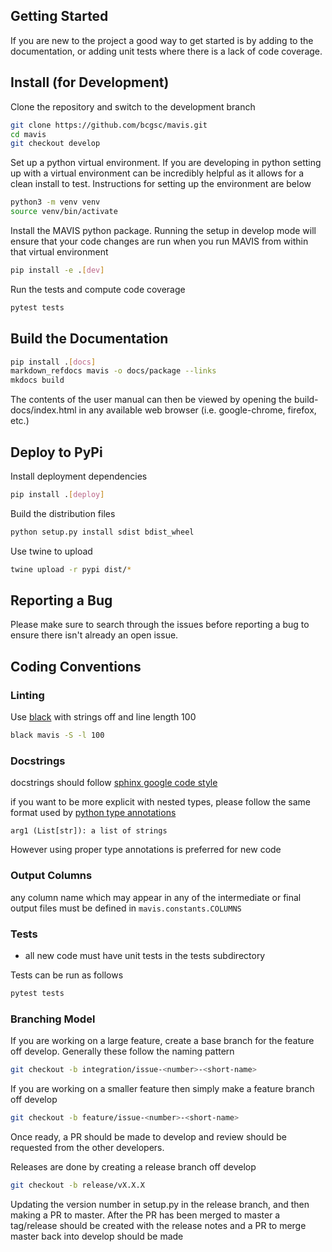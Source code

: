 
## Getting Started

If you are new to the project a good way to get started is by adding to the documentation, or adding unit tests where
there is a lack of code coverage.

## Install (for Development)

Clone the repository and switch to the development branch

```bash
git clone https://github.com/bcgsc/mavis.git
cd mavis
git checkout develop
```

Set up a python virtual environment. If you are developing in python setting up with a virtual environment can be
incredibly helpful as it allows for a clean install to test. Instructions for setting up the environment
are below

```bash
python3 -m venv venv
source venv/bin/activate
```

Install the MAVIS python package. Running the setup in develop mode will ensure that your code changes are run when you
run MAVIS from within that virtual environment

```bash
pip install -e .[dev]
```

Run the tests and compute code coverage

```bash
pytest tests
```

## Build the Documentation

```bash
pip install .[docs]
markdown_refdocs mavis -o docs/package --links
mkdocs build
```

The contents of the user manual can then be viewed by opening the build-docs/index.html
in any available web browser (i.e. google-chrome, firefox, etc.)


## Deploy to PyPi

Install deployment dependencies

```bash
pip install .[deploy]
```

Build the distribution files

```bash
python setup.py install sdist bdist_wheel
```

Use twine to upload

```bash
twine upload -r pypi dist/*
```


## Reporting a Bug

Please make sure to search through the issues before reporting a bug to ensure there isn't
already an open issue.


## Coding Conventions

### Linting

Use [black](https://github.com/psf/black) with strings off and line length 100

```bash
black mavis -S -l 100
```

### Docstrings

docstrings should follow [sphinx google code style](http://sphinxcontrib-napoleon.readthedocs.io/en/latest/example_google.html)

if you want to be more explicit with nested types, please follow the same format
used by [python type annotations](https://docs.python.org/3/library/typing.html)

```text
arg1 (List[str]): a list of strings
```

However using proper type annotations is preferred for new code

### Output Columns

any column name which may appear in any of the intermediate or final output files must be defined in ``mavis.constants.COLUMNS``


### Tests

- all new code must have unit tests in the tests subdirectory

Tests can be run as follows

```bash
pytest tests
```

### Branching Model

If you are working on a large feature, create a base branch for the feature off develop. Generally
these follow the naming pattern

```bash
git checkout -b integration/issue-<number>-<short-name>
```

If you are working on a smaller feature then simply make a feature branch off develop

```bash
git checkout -b feature/issue-<number>-<short-name>
```

Once ready, a PR should be made to develop and review should be requested from the other developers.

Releases are done by creating a release branch off develop

```bash
git checkout -b release/vX.X.X
```

Updating the version number in setup.py in the release branch, and then making a PR to master.
After the PR has been merged to master a tag/release should be created with the release notes
and a PR to merge master back into develop should be made

